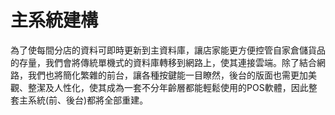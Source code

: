 # 主系統建構
為了使每間分店的資料可即時更新到主資料庫，讓店家能更方便控管自家倉儲貨品的存量，我們會將傳統單機式的資料庫轉移到網路上，使其連接雲端。除了結合網路，我們也將簡化繁雜的前台，讓各種按鍵能一目瞭然，後台的版面也需更加美觀、整潔及人性化，使其成為一套不分年齡層都能輕鬆使用的POS軟體，因此整套主系統(前、後台)都將全部重建。

